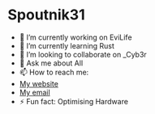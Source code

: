 # Spoutnik31

- 🔭 I’m currently working on EviLife
- 🌱 I’m currently learning Rust
- 👯 I’m looking to collaborate on _Cyb3r
- 💬 Ask me about All
- 📫 How to reach me:
- [My website](https://www.binarydoc.fr/contact)
- [My email](mailto:1a1e913gt@mozmail.com)
- ⚡ Fun fact: Optimising Hardware

